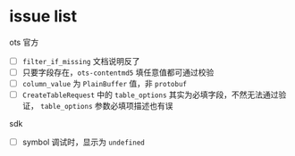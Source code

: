 # issue list
ots 官方

- [ ] `filter_if_missing` 文档说明反了
- [ ] 只要字段存在，`ots-contentmd5` 填任意值都可通过校验
- [ ] `column_value` 为 `PlainBuffer` 值，非 `protobuf`
- [ ] `CreateTableRequest` 中的 `table_options` 其实为必填字段，不然无法通过验
证， `table_options` 参数必填项描述也有误

sdk

- [ ] symbol 调试时，显示为 `undefined`
